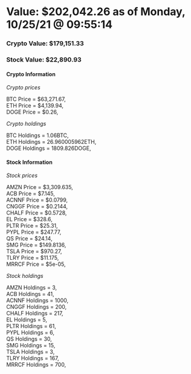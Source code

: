 # Value: $202,042.26 as of Monday, 10/25/21 @ 09:55:14 

### Crypto Value: $179,151.33

### Stock Value: $22,890.93

#### Crypto Information 
*Crypto prices* 

BTC Price = $63,271.67,  
ETH Price = $4,139.94,  
DOGE Price = $0.26,  


*Crypto holdings* 

BTC Holdings = 1.06BTC,  
ETH Holdings = 26.960005962ETH,  
DOGE Holdings = 1809.826DOGE,  


#### Stock Information 

*Stock prices* 

AMZN Price = $3,309.635,  
ACB Price = $7.145,  
ACNNF Price = $0.0799,  
CNGGF Price = $0.2144,  
CHALF Price = $0.5728,  
EL Price = $328.6,  
PLTR Price = $25.31,  
PYPL Price = $247.77,  
QS Price = $24.14,  
SMG Price = $149.8136,  
TSLA Price = $970.27,  
TLRY Price = $11.175,  
MRRCF Price = $5e-05,  


*Stock holdings* 

AMZN Holdings = 3,  
ACB Holdings = 41,  
ACNNF Holdings = 1000,  
CNGGF Holdings = 200,  
CHALF Holdings = 217,  
EL Holdings = 5,  
PLTR Holdings = 61,  
PYPL Holdings = 6,  
QS Holdings = 30,  
SMG Holdings = 15,  
TSLA Holdings = 3,  
TLRY Holdings = 167,  
MRRCF Holdings = 700,  


